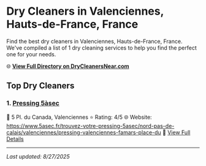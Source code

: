 # Dry Cleaners in Valenciennes, Hauts-de-France, France

Find the best dry cleaners in Valenciennes, Hauts-de-France, France. We've compiled a list of 1 dry cleaning services to help you find the perfect one for your needs.

🌐 **[View Full Directory on DryCleanersNear.com](https://drycleanersnear.com/city/France/Hauts-de-France/Valenciennes)**

## Top Dry Cleaners

### 1. [Pressing 5àsec](https://drycleanersnear.com/dryCleaner/68ae67eec95ff2c6096b1af0/pressing-5-sec)
📍 5 Pl. du Canada, Valenciennes
⭐ Rating: 4/5
🌐 Website: https://www.5asec.fr/trouvez-votre-pressing-5asec/nord-pas-de-calais/valenciennes/pressing-valenciennes-famars-place-du
🔗 [View Full Details](https://drycleanersnear.com/dryCleaner/68ae67eec95ff2c6096b1af0/pressing-5-sec)


---

*Last updated: 8/27/2025*
